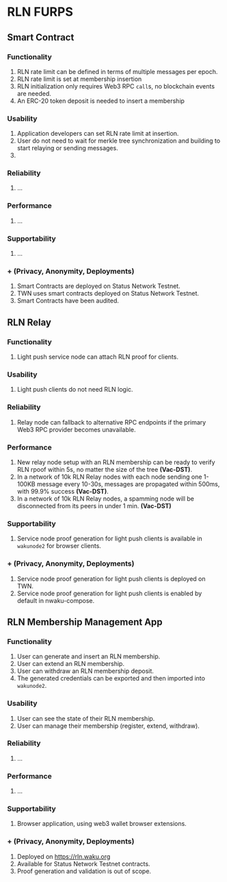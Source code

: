 # RLN FURPS

## Smart Contract

### Functionality

1. RLN rate limit can be defined in terms of multiple messages per epoch.
2. RLN rate limit is set at membership insertion
3. RLN initialization only requires Web3 RPC `call`s, no blockchain events are needed.
4. An ERC-20 token deposit is needed to insert a membership

### Usability

1. Application developers can set RLN rate limit at insertion.
2. User do not need to wait for merkle tree synchronization and building to start relaying
   or sending messages.
3. 

### Reliability

1. ...

### Performance

1. ...

### Supportability

1. ...

### + (Privacy, Anonymity, Deployments)

1. Smart Contracts are deployed on Status Network Testnet.
2. TWN uses smart contracts deployed on Status Network Testnet.
3. Smart Contracts have been audited.

## RLN Relay

### Functionality

1. Light push service node can attach RLN proof for clients.

### Usability

1. Light push clients do not need RLN logic.

### Reliability

1. Relay node can fallback to alternative RPC endpoints
   if the primary Web3 RPC provider becomes unavailable.

### Performance

1. New relay node setup with an RLN membership can be ready to verify RLN rpoof within 5s,
   no matter the size of the tree **(Vac-DST)**.
2. In a network of 10k RLN Relay nodes with each node sending one 1-100KB message every 10-30s,
   messages are propagated within 500ms, with 99.9% success **(Vac-DST)**.
3. In a network of 10k RLN Relay nodes,
   a spamming node will be disconnected from its peers in under 1 min. **(Vac-DST)**

### Supportability

1. Service node proof generation for light push clients is available in `wakunode2` for browser clients. 

### + (Privacy, Anonymity, Deployments)

1. Service node proof generation for light push clients is deployed on TWN.
2. Service node proof generation for light push clients is enabled by default in nwaku-compose.

## RLN Membership Management App

### Functionality

1. User can generate and insert an RLN membership.
2. User can extend an RLN membership.
3. User can withdraw an RLN membership deposit.
4. The generated credentials can be exported and then imported into `wakunode2`.

### Usability

1. User can see the state of their RLN membership.
2. User can manage their membership (register, extend, withdraw).

### Reliability

1. ...

### Performance

1. ...

### Supportability

1. Browser application, using web3 wallet browser extensions.

### + (Privacy, Anonymity, Deployments)

1. Deployed on https://rln.waku.org
2. Available for Status Network Testnet contracts.
3. Proof generation and validation is out of scope.